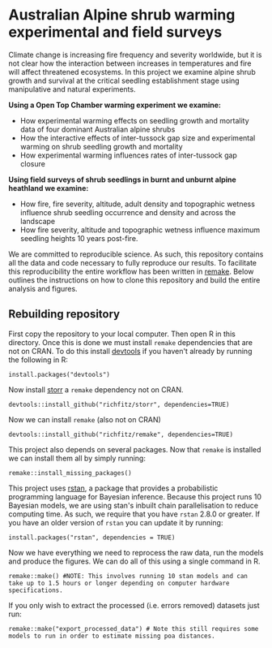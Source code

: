 # Australian Alpine shrub warming experimental and field surveys
Climate change is increasing fire frequency and severity worldwide, but it is not clear how the interaction between increases in temperatures and fire will affect threatened ecosystems. In this project we examine alpine shrub growth and survival at the critical seedling establishment stage using manipulative and natural experiments.

**Using a Open Top Chamber warming experiment we examine:**
* How experimental warming effects on seedling growth and mortality data of four dominant Australian alpine shrubs
* How the interactive effects of inter-tussock gap size and experimental warming on shrub seedling growth and mortality
* How experimental warming influences rates of inter-tussock gap closure

**Using field surveys of shrub seedlings in burnt and unburnt alpine heathland we examine:**
* How fire, fire severity, altitude, adult density and topographic wetness influence shrub seedling occurrence and density and across the landscape
* How fire severity, altitude and topographic wetness influence maximum seedling heights 10 years post-fire.

We are committed to reproducible science. As such, this repository contains all the data and code necessary to fully reproduce our results. To facilitate this reproducibility the entire workflow has been written in [remake](https://github.com/richfitz/remake). Below outlines the instructions on how to clone this repository and build the entire analysis and figures.

## Rebuilding repository
First copy the repository to your local computer. Then open R in this directory.
Once this is done we must install `remake` dependencies that are not on CRAN.
To do this install [devtools](https://github.com/hadley/devtools) if you haven't already by running the following in R:
```
install.packages("devtools")
```
Now install [storr](https://github.com/richfitz/storr) a `remake` dependency not on CRAN.
```
devtools::install_github("richfitz/storr", dependencies=TRUE)
```
Now we can install `remake` (also not on CRAN)
```
devtools::install_github("richfitz/remake", dependencies=TRUE)
```

This project also depends on several packages. Now that `remake` is installed we can install them all by simply running:

```
remake::install_missing_packages()
```

This project uses [rstan](https://github.com/stan-dev/rstan/wiki/RStan-Getting-Started), a package that provides a probabilistic programming language for Bayesian inference. Because this project runs 10 Bayesian models, we are using stan's inbuilt chain parallelisation to reduce computing time. As such, we require that you have `rstan` 2.8.0 or greater. If you have an older version of `rstan` you can update it by running:
```
install.packages("rstan", dependencies = TRUE)
```

Now we have everything we need to reprocess the raw data, run the models and produce the figures. We can do all of this using a single command in R.

```
remake::make() #NOTE: This involves running 10 stan models and can take up to 1.5 hours or longer depending on computer hardware specifications.
```

If you only wish to extract the processed (i.e. errors removed) datasets just run:

```
remake::make("export_processed_data") # Note this still requires some models to run in order to estimate missing poa distances.
```

